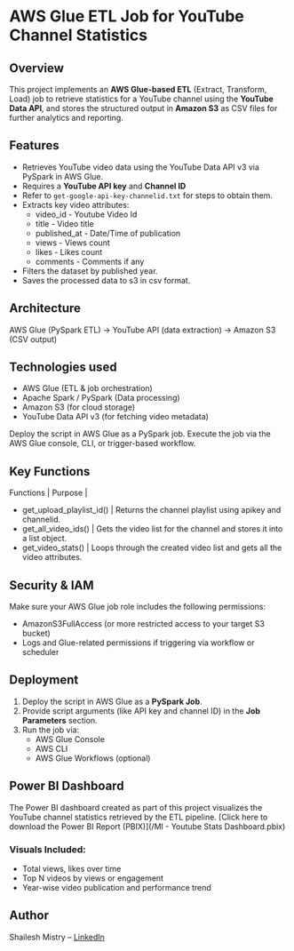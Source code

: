 # AWS Glue ETL Job for YouTube Channel Statistics

## Overview
This project implements an **AWS Glue-based ETL** (Extract, Transform, Load) job to retrieve statistics for a YouTube channel using the **YouTube Data API**, and stores the structured output in **Amazon S3** as CSV files for further analytics and reporting.

##  Features
- Retrieves YouTube video data using the YouTube Data API v3 via PySpark in AWS Glue.
- Requires a **YouTube API key** and **Channel ID**
- Refer to `get-google-api-key-channelid.txt` for steps to obtain them.
- Extracts key video attributes:
  - video_id - Youtube Video Id
  - title - Video title
  - published_at - Date/Time of publication
  - views - Views count
  - likes - Likes count
  - comments - Comments if any
- Filters the dataset by published year.
- Saves the processed data to s3 in csv format.

## Architecture
AWS Glue (PySpark ETL) -> YouTube API (data extraction) -> Amazon S3 (CSV output)

##  Technologies used
- AWS Glue (ETL & job orchestration)
- Apache Spark / PySpark (Data processing)
- Amazon S3 (for cloud storage)
- YouTube Data API v3 (for fetching video metadata)

Deploy the script in AWS Glue as a PySpark job.
Execute the job via the AWS Glue console, CLI, or trigger-based workflow.

## Key Functions
Functions | Purpose |
- get_upload_playlist_id() | Returns the channel playlist using apikey and channelid.
- get_all_video_ids() | Gets the video list for the channel and stores it into a list object.
- get_video_stats() | Loops through the created video list and gets all the video attributes.

## Security & IAM
Make sure your AWS Glue job role includes the following permissions:
- AmazonS3FullAccess (or more restricted access to your target S3 bucket)
- Logs and Glue-related permissions if triggering via workflow or scheduler

## Deployment
1. Deploy the script in AWS Glue as a **PySpark Job**.
2. Provide script arguments (like API key and channel ID) in the **Job Parameters** section.
3. Run the job via:
   - AWS Glue Console
   - AWS CLI
   - AWS Glue Workflows (optional)

## Power BI Dashboard
The Power BI dashboard created as part of this project visualizes the YouTube channel statistics retrieved by the ETL pipeline.
[Click here to download the Power BI Report (PBIX)](/MI - Youtube Stats Dashboard.pbix)

### Visuals Included:
- Total views, likes over time
- Top N videos by views or engagement
- Year-wise video publication and performance trend

## Author
Shailesh Mistry – [LinkedIn](https://www.linkedin.com/in/shailesh-mistry-a346659)
